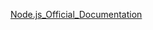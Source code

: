 [Node.js_Official_Documentation](https://nodejs.org/api/modules.html#modules_modules_commonjs_modules)
[]()
